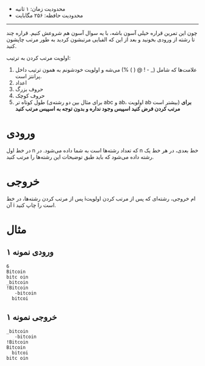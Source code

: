 + محدودیت زمان: ۱ ثانیه
+ محدودیت حافظه: ۲۵۶ مگابایت

----------
چون این تمرین قراره خیلی آسون باشه، با یه سوال آسون هم شروعش کنیم. قراره چند تا رشته از ورودی بخونید و بعد از این که الفبایی مرتبشون کردید به طور مرتب چاپشون کنید.

اولویت مرتب کردن به ترتیب:

1. علامت‌ها که شامل (_ - ! @ ( ) %) می‌شه و اولویت خودشونم به همون ترتیب داخل پرانتز است.
2. اعداد
3. حروف بزرگ
4. حروف کوچک
5. طول کوتاه تر (برای مثال بین دو رشته‌ی abc و ab، اولویت ab بیشتر است)
**برای مرتب کردن فرض کنید اسپیس وجود نداره و بدون توجه به اسپیس مرتب کنید**

# ورودی

در خط اول n که تعداد رشته‌ها است به شما داده می‌شود. در n خط بعدی، در هر خط یک رشته داده می‌شود که باید طبق توضیحات این رشته‌ها را مرتب کنید.

# خروجی

پس از مرتب کردن رشته‌ها، در خط iام خروجی، رشته‌ای که پس از مرتب کردن اولویت آن i است را چاپ کنید.

# مثال

## ورودی نمونه ۱

```
6
Bitcoin
bitc oin
_bitcoin
!Bitcoin
   -bitcoin
  bitcoi
```

## خروجی نمونه ۱
```
_bitcoin
   -bitcoin
!Bitcoin
Bitcoin
  bitcoi
bitc oin
```